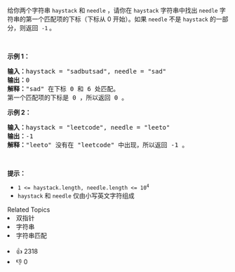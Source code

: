 <p>给你两个字符串&nbsp;<code>haystack</code> 和 <code>needle</code> ，请你在 <code>haystack</code> 字符串中找出 <code>needle</code> 字符串的第一个匹配项的下标（下标从 0 开始）。如果&nbsp;<code>needle</code> 不是 <code>haystack</code> 的一部分，则返回&nbsp; <code>-1</code><strong> </strong>。</p>

<p>&nbsp;</p>

<p><strong class="example">示例 1：</strong></p>

<pre>
<strong>输入：</strong>haystack = "sadbutsad", needle = "sad"
<strong>输出：</strong>0
<strong>解释：</strong>"sad" 在下标 0 和 6 处匹配。
第一个匹配项的下标是 0 ，所以返回 0 。
</pre>

<p><strong class="example">示例 2：</strong></p>

<pre>
<strong>输入：</strong>haystack = "leetcode", needle = "leeto"
<strong>输出：</strong>-1
<strong>解释：</strong>"leeto" 没有在 "leetcode" 中出现，所以返回 -1 。
</pre>

<p>&nbsp;</p>

<p><strong>提示：</strong></p>

<ul> 
 <li><code>1 &lt;= haystack.length, needle.length &lt;= 10<sup>4</sup></code></li> 
 <li><code>haystack</code> 和 <code>needle</code> 仅由小写英文字符组成</li> 
</ul>

<div><div>Related Topics</div><div><li>双指针</li><li>字符串</li><li>字符串匹配</li></div></div><br><div><li>👍 2318</li><li>👎 0</li></div>